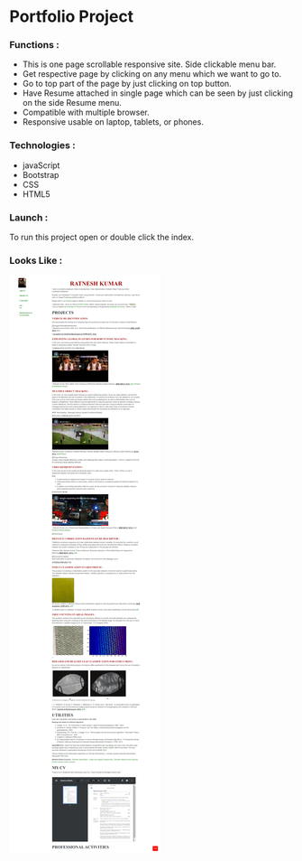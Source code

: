 # Portfolio Project

### **Functions :**
- This is one page scrollable responsive site.
Side clickable menu bar.
- Get respective page by clicking on any menu which we want to go to.
- Go to top part of the page by just clicking on top button.
- Have Resume attached in single page which can be seen by just clicking on the side Resume menu.
- Compatible with multiple browser.
- Responsive usable on laptop, tablets, or phones.

### **Technologies :**
- javaScript
- Bootstrap
- CSS
- HTML5

### **Launch :**
To run this project open or double click the index.

### **Looks Like :**
![portfolioImage](imagePortfolio.png)



